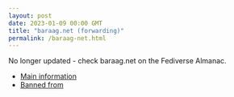 ```yaml
---
layout: post
date: 2023-01-09 00:00 GMT
title: "baraag.net (forwarding)"
permalink: /baraag-net.html
---
```


No longer updated - check baraag.net on the Fediverse Almanac.

* [Main information](https://www.fediversealmanac.com/api/v1/instances/baraag.net)
* [Banned from](https://www.fediversealmanac.com/api/v1/instances/baraag.net/banned_from)

